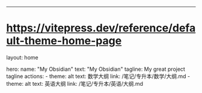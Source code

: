 ---
# https://vitepress.dev/reference/default-theme-home-page
layout: home

hero:
  name: "My Obsidian"
  text: "My Obsidian"
  tagline: My great project tagline
  actions:
    - theme: alt
      text: 数学大纲
      link: /笔记/专升本/数学/大纲.md
    - theme: alt
      text: 英语大纲
      link: /笔记/专升本/英语/大纲.md

